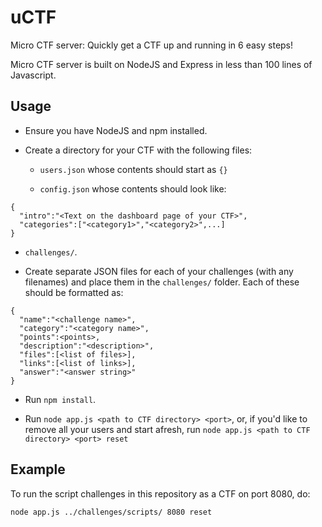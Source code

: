 # uCTF

Micro CTF server: Quickly get a CTF up and running in 6 easy steps!

Micro CTF server is built on NodeJS and Express in less than 100 lines of Javascript.

## Usage

* Ensure you have NodeJS and npm installed.  

* Create a directory for your CTF with the following files: 

  * `users.json` whose contents should start as `{}`

  * `config.json` whose contents should look like: 

```
{
  "intro":"<Text on the dashboard page of your CTF>",
  "categories":["<category1>","<category2>",...]
}
```

  * `challenges/`.

* Create separate JSON files for each of your challenges (with any filenames) and place them in the `challenges/` folder.  Each of these should be formatted as: 

```
{
  "name":"<challenge name>",
  "category":"<category name>",
  "points":<points>,
  "description":"<description>",
  "files":[<list of files>],
  "links":[<list of links>],
  "answer":"<answer string>"
}

```

* Run `npm install`.

* Run `node app.js <path to CTF directory> <port>`, or, if you'd like to remove all your users and start afresh, run `node app.js <path to CTF directory> <port> reset`

## Example

To run the script challenges in this repository as a CTF on port 8080, do: 

```
node app.js ../challenges/scripts/ 8080 reset
```
